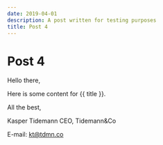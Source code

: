 ```yaml
---
date: 2019-04-01
description: A post written for testing purposes
title: Post 4
---
```


# Post 4

Hello there,

Here is some content for {{ title }}.

All the best,

Kasper Tidemann
CEO, Tidemann&Co

E-mail: [kt@tdmn.co](kt@tdmn.co)
